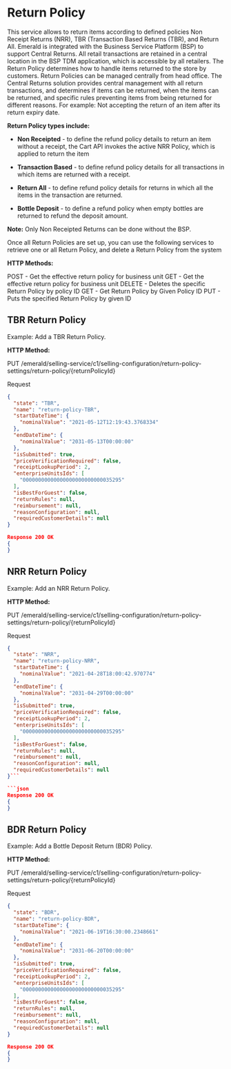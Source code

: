 
# Return Policy

This service allows to return items according to defined policies Non Receipt Returns (NRR), TBR (Transaction Based Returns (TBR), and Return All.
Emerald is integrated with the Business Service Platform (BSP) to support Central Returns. All retail transactions are retained in a central location in the BSP TDM application, which is accessible by all retailers.
The Return Policy determines how to handle items returned to the store by customers.
Return Policies can be managed centrally from head office. The Central Returns solution provides central management with all return transactions, and determines if items can be returned, when the items can be returned, and specific rules preventing items from being returned for different reasons. For example: Not accepting the return of an item after its return expiry date.

**Return Policy types include:**

* **Non Receipted** - to define the refund policy details to return an item without a receipt, the Cart API invokes the active NRR Policy, which is applied to return the item

* **Transaction Based** - to define refund policy details for all transactions in which items are returned with a receipt.

* **Return All** - to define refund policy details for returns in which all the items in the transaction are returned.

* **Bottle Deposit** - to define a refund policy when empty bottles are returned to refund the deposit amount.

**Note:**
Only Non Receipted Returns can be done without the BSP.

Once all Return Policies are set up, you can use the following services to retrieve one or all Return Policy, and delete a Return Policy from the system

**HTTP Methods:**

POST - Get the effective return policy for business unit
GET - Get the effective return policy for business unit
DELETE - Deletes the specific Return Policy by policy ID
GET - Get Return Policy by Given Policy ID
PUT - Puts the specified Return Policy by given ID

## TBR Return Policy

Example: Add a TBR Return Policy.

**HTTP Method:**

PUT
/emerald/selling-service/c1/selling-configuration/return-policy-settings/return-policy/{returnPolicyId}

Request

```json
{
  "state": "TBR",
  "name": "return-policy-TBR",
  "startDateTime": {
    "nominalValue": "2021-05-12T12:19:43.3768334"
  },
  "endDateTime": {
    "nominalValue": "2031-05-13T00:00:00"
  },
  "isSubmitted": true,
  "priceVerificationRequired": false,
  "receiptLookupPeriod": 2,
  "enterpriseUnitsIds": [
    "00000000000000000000000000035295"
  ],
  "isBestForGuest": false,
  "returnRules": null,
  "reimbursement": null,
  "reasonConfiguration": null,
  "requiredCustomerDetails": null
}
```

```json
Response 200 OK
{
}
```

## NRR Return Policy

Example: Add an NRR Return Policy.

**HTTP Method:**

PUT
/emerald/selling-service/c1/selling-configuration/return-policy-settings/return-policy/{returnPolicyId}

Request

```json
{
  "state": "NRR",
  "name": "return-policy-NRR",
  "startDateTime": {
    "nominalValue": "2021-04-28T18:00:42.970774"
  },
  "endDateTime": {
    "nominalValue": "2031-04-29T00:00:00"
  },
  "isSubmitted": true,
  "priceVerificationRequired": false,
  "receiptLookupPeriod": 2,
  "enterpriseUnitsIds": [
    "00000000000000000000000000035295"
  ],
  "isBestForGuest": false,
  "returnRules": null,
  "reimbursement": null,
  "reasonConfiguration": null,
  "requiredCustomerDetails": null
}```

```json
Response 200 OK
{
}
```

## BDR Return Policy

Example: Add a Bottle Deposit Return (BDR) Policy.

**HTTP Method:**

PUT
/emerald/selling-service/c1/selling-configuration/return-policy-settings/return-policy/{returnPolicyId}

Request

```json
{
  "state": "BDR",
  "name": "return-policy-BDR",
  "startDateTime": {
    "nominalValue": "2021-06-19T16:30:00.2348661"
  },
  "endDateTime": {
    "nominalValue": "2031-06-20T00:00:00"
  },
  "isSubmitted": true,
  "priceVerificationRequired": false,
  "receiptLookupPeriod": 2,
  "enterpriseUnitsIds": [
    "00000000000000000000000000035295"
  ],
  "isBestForGuest": false,
  "returnRules": null,
  "reimbursement": null,
  "reasonConfiguration": null,
  "requiredCustomerDetails": null
}
```

```json
Response 200 OK
{
}
```

